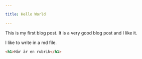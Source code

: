```yaml
---

title: Hello World

---
```


This is my first blog post.
It is a very good blog post and I like it.

I like to write in a md file.

```html
<h1>Här är en rubrik</h1>
```
